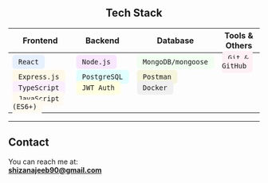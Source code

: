 <h2 align="center">Tech Stack</h2>

<table align="center">
  <thead>
    <tr>
      <th>Frontend</th>
      <th>Backend</th>
      <th>Database</th>
      <th>Tools & Others</th>
    </tr>
  </thead>
  <tbody>
    <tr>
      <td><code style="background-color:#e6f0ff; padding:6px 12px; border-radius:6px;">React</code></td>
      <td><code style="background-color:#f9e6ff; padding:6px 12px; border-radius:6px;">Node.js</code></td>
      <td><code style="background-color:#f0fff0; padding:6px 12px; border-radius:6px;">MongoDB/mongoose</code></td>
      <td><code style="background-color:#fff0f5; padding:6px 12px; border-radius:6px;">Git & GitHub</code></td>
    </tr>
    <tr>
      <td><code style="background-color:#fef9e7; padding:6px 12px; border-radius:6px;">Express.js</code></td>
      <td><code style="background-color:#e0ffff; padding:6px 12px; border-radius:6px;">PostgreSQL</code></td>
      <td><code style="background-color:#f5f5dc; padding:6px 12px; border-radius:6px;">Postman</code></td>
    </tr>
    <tr>
      <td><code style="background-color:#fbefff; padding:6px 12px; border-radius:6px;">TypeScript</code></td>
      <td><code style="background-color:#ffffe0; padding:6px 12px; border-radius:6px;">JWT Auth</code></td>
      <td><code style="background-color:#f0f0f0; padding:6px 12px; border-radius:6px;">Docker</code></td>
    </tr>
    <tr>
      <td><code style="background-color:#fffaf0; padding:6px 12px; border-radius:6px;">JavaScript (ES6+)</code></td>
      <td></td>
      <td></td>
    </tr>
  </tbody>
</table>

---

## Contact  
You can reach me at:  
**[shizanajeeb90@gmail.com](mailto:shizanajeeb90@gmail.com)**

